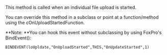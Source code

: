 ﻿This method is called when an individual file upload is started. 

You can override this method in a subclass or point at a function/method using the cOnUploadStartedFunction. 


**Note: **You can hook this event without subclassing by using FoxPro's BindEvent():

```foxpro
BINDEVENT(loUpldate,"OnUploadStarted",THIS,"OnUpdateStarted",1)
```
